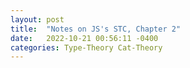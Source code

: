 ```yaml
---
layout: post
title:  "Notes on JS's STC, Chapter 2"
date:   2022-10-21 00:56:11 -0400
categories: Type-Theory Cat-Theory
---
```

